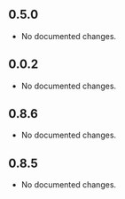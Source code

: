 ## 0.5.0

- No documented changes.

## 0.0.2

- No documented changes.

## 0.8.6

- No documented changes.

## 0.8.5

- No documented changes.

